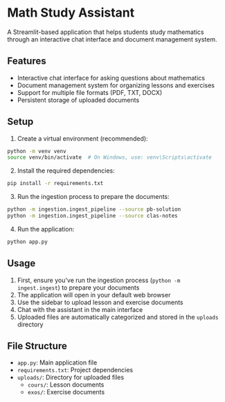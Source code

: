 # Math Study Assistant

A Streamlit-based application that helps students study mathematics through an interactive chat interface and document management system.

## Features

- Interactive chat interface for asking questions about mathematics
- Document management system for organizing lessons and exercises
- Support for multiple file formats (PDF, TXT, DOCX)
- Persistent storage of uploaded documents

## Setup

1. Create a virtual environment (recommended):
```bash
python -m venv venv
source venv/bin/activate  # On Windows, use: venv\Scripts\activate
```

2. Install the required dependencies:
```bash
pip install -r requirements.txt
```

3. Run the ingestion process to prepare the documents:
```bash
python -m ingestion.ingest_pipeline --source pb-solution
python -m ingestion.ingest_pipeline --source clas-notes
```

4. Run the application:
```bash
python app.py
```

## Usage

1. First, ensure you've run the ingestion process (`python -m ingest.ingest`) to prepare your documents
2. The application will open in your default web browser
3. Use the sidebar to upload lesson and exercise documents
4. Chat with the assistant in the main interface
5. Uploaded files are automatically categorized and stored in the `uploads` directory

## File Structure

- `app.py`: Main application file
- `requirements.txt`: Project dependencies
- `uploads/`: Directory for uploaded files
  - `cours/`: Lesson documents
  - `exos/`: Exercise documents
